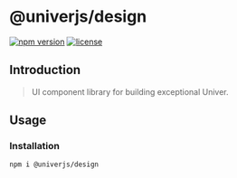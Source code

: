 # @univerjs/design

[![npm version](https://img.shields.io/npm/v/@univerjs/design)](https://npmjs.org/package/@univerjs/design)
[![license](https://img.shields.io/npm/l/@univerjs/design)](https://img.shields.io/npm/l/@univerjs/design)

## Introduction

> UI component library for building exceptional Univer.

## Usage

### Installation

```shell
npm i @univerjs/design
```
